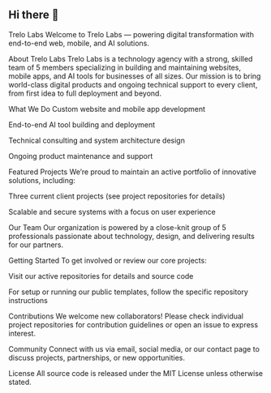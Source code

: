## Hi there 👋

Trelo Labs
Welcome to Trelo Labs — powering digital transformation with end-to-end web, mobile, and AI solutions.

About Trelo Labs
Trelo Labs is a technology agency with a strong, skilled team of 5 members specializing in building and maintaining websites, mobile apps, and AI tools for businesses of all sizes. Our mission is to bring world-class digital products and ongoing technical support to every client, from first idea to full deployment and beyond.

What We Do
Custom website and mobile app development

End-to-end AI tool building and deployment

Technical consulting and system architecture design

Ongoing product maintenance and support

Featured Projects
We’re proud to maintain an active portfolio of innovative solutions, including:

Three current client projects (see project repositories for details)

Scalable and secure systems with a focus on user experience

Our Team
Our organization is powered by a close-knit group of 5 professionals passionate about technology, design, and delivering results for our partners.

Getting Started
To get involved or review our core projects:

Visit our active repositories for details and source code

For setup or running our public templates, follow the specific repository instructions

Contributions
We welcome new collaborators! Please check individual project repositories for contribution guidelines or open an issue to express interest.

Community
Connect with us via email, social media, or our contact page to discuss projects, partnerships, or new opportunities.

License
All source code is released under the MIT License unless otherwise stated.
